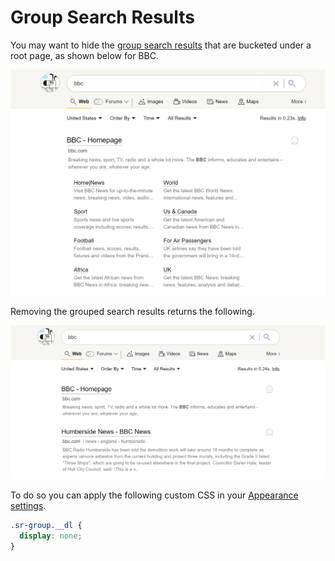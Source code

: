 # Group Search Results

You may want to hide the [group search results](https://help.kagi.com/kagi/settings/search.html?highlight=group%20search#overview) that are bucketed under a root page, as shown below for BBC.

![Group Search Results](media/group-search-results.png)

Removing the grouped search results returns the following.

![Group Search Removed](media/group-search-hidden.png)
 
To do so you can apply the following custom CSS in your [Appearance settings](https://kagi.com/settings?p=custom_css). 

```css
.sr-group.__dl {
  display: none;
}
```
